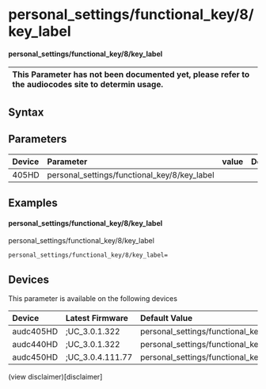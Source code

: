 ﻿---
description: personal_settings/functional_key/8/key_label
search: false
---

# personal_settings/functional_key/8/key_label

#### personal_settings/functional_key/8/key_label


| This Parameter has not been documented yet, please refer to the audiocodes site to determin usage.  | 
| :--- |

## Syntax

## Parameters
|Device|Parameter|value|Description|
|:---|:---|:---|:---|
| 405HD | personal_settings/functional_key/8/key_label |  |  |

## Examples
#### personal_settings/functional_key/8/key_label

personal_settings/functional_key/8/key_label

```
personal_settings/functional_key/8/key_label=
```

## Devices
This parameter is available on the following devices

| Device | Latest Firmware | Default Value |
|:---|:---|:---|
| audc405HD | ;UC_3.0.1.322 | personal_settings/functional_key/8/key_label= 
| audc440HD | ;UC_3.0.1.322 | personal_settings/functional_key/8/key_label= 
| audc450HD | ;UC_3.0.4.111.77 | personal_settings/functional_key/8/key_label= 

(view disclaimer)[disclaimer]
